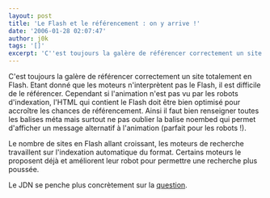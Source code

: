 ```yaml
---
layout: post
title: 'Le Flash et le référencement : on y arrive !'
date: '2006-01-28 02:07:47'
author: j0k
tags: '[]'
excerpt: 'C''est toujours la galère de référencer correctement un site totalement en Flash. Etant donné que les moteurs n''interprètent pas le Flash, il est difficile de le référencer.   Cependant si l''animation n''est pas vu par les robots d''indexation, l''HTML qui contient le Flash doit être bien optimisé pour accroître les chances de référencement. Ainsi il faut bien renseigner      ...'
---
```


C'est toujours la galère de référencer correctement un site totalement en Flash. Etant donné que les moteurs n'interprètent pas le Flash, il est difficile de le référencer.   Cependant si l'animation n'est pas vu par les robots d'indexation, l'HTML qui contient le Flash doit être bien optimisé pour accroître les chances de référencement. Ainsi il faut bien renseigner toutes les balises méta mais surtout ne pas oublier la balise noembed qui permet d'afficher un message alternatif à l'animation (parfait pour les robots !).

Le nombre de sites en Flash allant croissant, les moteurs de recherche travaillent sur l'indexation automatique du format. Certains moteurs le proposent déjà et améliorent leur robot pour permettre une recherche plus poussée.

Le JDN se penche plus concrètement sur la [question](http://solutions.journaldunet.com/0601/060120_referencement-flash.shtml).
